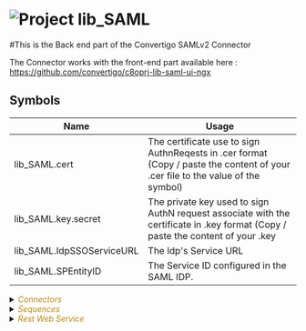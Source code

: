 
# ![](https://github.com/convertigo/convertigo/blob/develop/engine/src/com/twinsoft/convertigo/beans/core/images/project_color_16x16.png?raw=true "Project") lib_SAML

#This is the Back end part of the Convertigo SAMLv2 Connector

The Connector works with the front-end part available here :  https://github.com/convertigo/c8oprj-lib-saml-ui-ngx

## Symbols

|Name           				| Usage 
----------------------------|------
|lib_SAML.cert				| The certificate use to sign AuthnReqests in .cer format (Copy / paste the content of your .cer file to the value of the symbol) |
|lib_SAML.key.secret 		| The private key used to sign AuthN request associate with the certificate in .key format (Copy / paste the content of your .key ||file to the value of the symbol) |
|lib_SAML.IdpSSOServiceURL  | The Idp's Service URL  |
|lib_SAML.SPEntityID  		| The Service ID configured in the SAML IDP. |




<details><summary><span style="color:DarkGoldenRod"><i>Connectors</i></span></summary><blockquote><p>


## ![](https://github.com/convertigo/convertigo/blob/develop/engine/src/com/twinsoft/convertigo/beans/connectors/images/sqlconnector_color_16x16.png?raw=true "SqlConnector") void

void connector, replace or don't use it

<details><summary><span style="color:DarkGoldenRod"><i>Transactions</i></span></summary><blockquote><p>


### ![](https://github.com/convertigo/convertigo/blob/develop/engine/src/com/twinsoft/convertigo/beans/transactions/images/sqltransaction_color_16x16.png?raw=true "SqlTransaction") void

does nothing
</p></blockquote></details>
</p></blockquote></details>

<details><summary><span style="color:DarkGoldenRod"><i>Sequences</i></span></summary><blockquote><p>


<details><summary><b>Authentiticate</b> : This sequence is called by th IDP with a SAMLResponse Token</summary><blockquote><p>


## ![](https://github.com/convertigo/convertigo/blob/develop/engine/src/com/twinsoft/convertigo/beans/sequences/images/genericsequence_color_16x16.png?raw=true "GenericSequence") Authentiticate

This sequence is called by th IDP with a SAMLResponse Token. 

<span style="color:DarkGoldenRod">Variables</span>

<table>
<tr>
<th>
name
</th>
<th>
comment
</th>
</tr>
<tr>
<td>
<img src="https://github.com/convertigo/convertigo/blob/develop/engine/src/com/twinsoft/convertigo/beans/variables/images/variable_color_16x16.png?raw=true "  alt="RequestableVariable" >&nbsp;RelayState
</td>
<td>
An opaque value relayed by the IDP. In our case, the App's URL to be redirected when Auth is done
</td>
</tr>
<tr>
<td>
<img src="https://github.com/convertigo/convertigo/blob/develop/engine/src/com/twinsoft/convertigo/beans/variables/images/variable_color_16x16.png?raw=true "  alt="RequestableVariable" >&nbsp;SAMLResponse
</td>
<td>
The SAMLresponse Token base64 encoded
</td>
</tr>
</table>

</p></blockquote></details>

<details><summary><b>CheckSAMLToken</b> : Checks if the session is already SAML authenticated and if not computes a SAML AutnRequest</summary><blockquote><p>


## ![](https://github.com/convertigo/convertigo/blob/develop/engine/src/com/twinsoft/convertigo/beans/sequences/images/genericsequence_color_16x16.png?raw=true "GenericSequence") CheckSAMLToken

Checks if the session is already SAML authenticated and if not computes a SAML AutnRequest

<span style="color:DarkGoldenRod">Variables</span>

<table>
<tr>
<th>
name
</th>
<th>
comment
</th>
</tr>
<tr>
<td>
<img src="https://github.com/convertigo/convertigo/blob/develop/engine/src/com/twinsoft/convertigo/beans/variables/images/variable_color_16x16.png?raw=true "  alt="RequestableVariable" >&nbsp;CallingApplicationURL
</td>
<td>
The URL we should redirect to when Auth is completed
</td>
</tr>
<tr>
<td>
<img src="https://github.com/convertigo/convertigo/blob/develop/engine/src/com/twinsoft/convertigo/beans/variables/images/variable_color_16x16.png?raw=true "  alt="RequestableVariable" >&nbsp;SAMLEntityId
</td>
<td>
Our SP identity ID
</td>
</tr>
<tr>
<td>
<img src="https://github.com/convertigo/convertigo/blob/develop/engine/src/com/twinsoft/convertigo/beans/variables/images/variable_color_16x16.png?raw=true "  alt="RequestableVariable" >&nbsp;SAMLSsoServiceURL
</td>
<td>
The IDP service URL
</td>
</tr>
</table>

</p></blockquote></details>

<details><summary><b>GenerateAuthnRequest</b> : Utility to compute a AuthnRequest</summary><blockquote><p>


## ![](https://github.com/convertigo/convertigo/blob/develop/engine/src/com/twinsoft/convertigo/beans/sequences/images/genericsequence_color_16x16.png?raw=true "GenericSequence") GenerateAuthnRequest

Utility to compute a AuthnRequest. Can be signed if symbols lib_SAML.cert and lib_SAML.key.secret are defined.

<span style="color:DarkGoldenRod">Variables</span>

<table>
<tr>
<th>
name
</th>
<th>
comment
</th>
</tr>
<tr>
<td>
<img src="https://github.com/convertigo/convertigo/blob/develop/engine/src/com/twinsoft/convertigo/beans/variables/images/variable_color_16x16.png?raw=true "  alt="RequestableVariable" >&nbsp;IDPEntityID
</td>
<td>

</td>
</tr>
</table>

</p></blockquote></details>
</p></blockquote></details>

<details><summary><span style="color:DarkGoldenRod"><i>Rest Web Service</i></span></summary><blockquote><p>


## ![](https://github.com/convertigo/convertigo/blob/develop/engine/src/com/twinsoft/convertigo/beans/core/images/urlmapper_color_16x16.png?raw=true "UrlMapper") UrlMapper



<details><summary><span style="color:DarkGoldenRod"><i>Mappings</i></span></summary><blockquote><p>


### ![](https://github.com/convertigo/convertigo/blob/develop/engine/src/com/twinsoft/convertigo/beans/rest/images/pathmapping_color_16x16.png?raw=true "PathMapping") /SAML



<details><summary><span style="color:DarkGoldenRod"><i>Operations</i></span></summary><blockquote><p>


### ![](https://github.com/convertigo/convertigo/blob/develop/engine/src/com/twinsoft/convertigo/beans/rest/images/postoperation_color_16x16.png?raw=true "PostOperation") PostOperation



<span style="color:DarkGoldenRod">Parameters</span>

<table>
<tr>
<th>
name
</th>
<th>
comment
</th>
</tr>
<tr>
<td>
<img src="https://github.com/convertigo/convertigo/blob/develop/engine/src/com/twinsoft/convertigo/beans/rest/images/formparameter_color_16x16.png?raw=true "  alt="FormParameter" >&nbsp;RelayState
</td>
<td>

</td>
</tr>
<tr>
<td>
<img src="https://github.com/convertigo/convertigo/blob/develop/engine/src/com/twinsoft/convertigo/beans/rest/images/formparameter_color_16x16.png?raw=true "  alt="FormParameter" >&nbsp;SAMLResponse
</td>
<td>

</td>
</tr>
</table>


<span style="color:DarkGoldenRod">Responses</span>

<table>
<tr>
<th>
name
</th>
<th>
comment
</th>
</tr>
<tr>
<td>
<img src="https://github.com/convertigo/convertigo/blob/develop/engine/src/com/twinsoft/convertigo/beans/rest/images/operationresponse_color_16x16.png?raw=true "  alt="OperationResponse" >&nbsp;302-Response
</td>
<td>
Redirect
</td>
</tr>
</table>

</p></blockquote></details>
</p></blockquote></details>
</p></blockquote></details>
